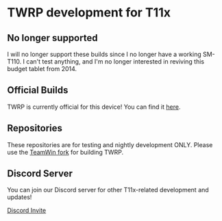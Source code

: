 # TWRP development for T11x

## No longer supported

I will no longer support these builds since I no longer have a working SM-T110. I can't test anything, and I'm no longer interested in reviving this budget tablet from 2014.

## Official Builds

TWRP is currently official for this device!
You can find it [here](https://twrp.me/samsung/samsunggalaxytab3lite70.html "TWRP for Samsung Galaxy Tab 3 Lite 7.0").

## Repositories

These repositories are for testing and nightly development ONLY.
Please use the [TeamWin fork](https://github.com/TeamWin/android_device_samsung_goya "TeamWin/android_device_samsung_goya") for building TWRP.

## Discord Server

You can join our Discord server for other T11x-related development and updates!

[Discord Invite](https://discord.gg/XQc6fVcARX "T110 Android Development")

